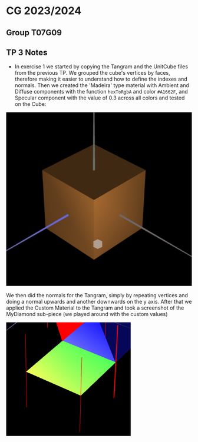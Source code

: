 # CG 2023/2024

## Group T07G09

## TP 3 Notes

- In exercise 1 we started by copying the Tangram and the UnitCube files from the previous TP.
We grouped the cube's vertices by faces, therefore making it easier to understand how to define the indexes and normals.
Then we created the 'Madeira' type material with Ambient and Diffuse components with the function `hexToRgbA` and color `#A1662F`, and Specular component with the value of 0.3 across all colors and tested on the Cube:

![alt text](./screenshots/cg-t07g09-tp3-1.png)

We then did the normals for the Tangram, simply by repeating vertices and doing a normal upwards and another downwards on the y axis. After that we applied the Custom Material to the Tangram and took a screenshot of the MyDiamond sub-piece (we played around with the custom values)

![alt text](./screenshots/cg-t07g09-tp3-2.png)